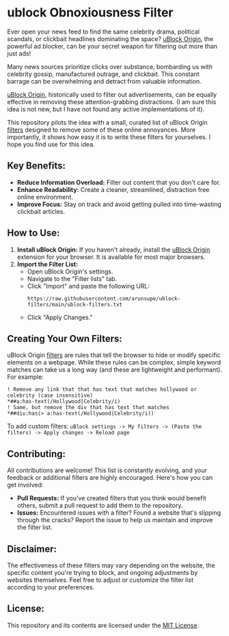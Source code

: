 # ublock Obnoxiousness Filter
Ever open your news feed to find the same celebrity drama, political scandals, or clickbait headlines dominating the space? [uBlock Origin](https://github.com/gorhill/uBlock), the powerful ad blocker, can be your secret weapon for filtering out more than just ads!

Many news sources prioritize clicks over substance, bombarding us with celebrity gossip, manufactured outrage, and clickbait. This constant barrage can be overwhelming and detract from valuable information.

[uBlock Origin](https://github.com/gorhill/uBlock), historically used to filter out advertisements, can be equally effective in removing these attention-grabbing distractions. (I am sure this idea is not new, but I have not found any active implementations of it). 

This repository pilots the idea with a small, curated list of uBlock Origin [filters](https://raw.githubusercontent.com/arunsupe/ublock-filters/main/ublock-filters.txt) designed to remove some of these online annoyances. More importantly, it shows how easy it is to write these filters for yourselves. I hope you find use for this idea.


## Key Benefits:
- **Reduce Information Overload:** Filter out content that you don't care for.
- **Enhance Readability:** Create a cleaner, streamlined, distraction free online environment.
- **Improve Focus:** Stay on track and avoid getting pulled into time-wasting clickbait articles.


## How to Use:
1. **Install uBlock Origin:** If you haven't already, install the [uBlock Origin](https://github.com/gorhill/uBlock) extension for your browser. It is available for most major browsers.
2. **Import the Filter List:**
   - Open uBlock Origin's settings.
   - Navigate to the "Filter lists" tab.
   - Click "Import" and paste the following URL:
     ```
     https://raw.githubusercontent.com/arunsupe/ublock-filters/main/ublock-filters.txt
     ```
   - Click "Apply Changes."


## Creating Your Own Filters:
uBlock Origin [filters](https://github.com/gorhill/uBlock/wiki/Static-filter-syntax#extended-syntax) are rules that tell the browser to hide or modify specific elements on a webpage. While these rules can be complex, simple keyword matches can take us a long way (and these are lightweight and performant). For example:
```
! Remove any link that that has text that matches hollywood or celebrity (case insensitive)
*##a:has-text(/Hollywood|Celebrity/i)
! Same, but remove the div that has text that matches
*##div:has(> a:has-text(/Hollywood|Celebrity/i))
```
To add custom filters: `uBlock settings -> My filters -> (Paste the filters) -> Apply changes -> Reload page`

## Contributing:
All contributions are welcome! This list is constantly evolving, and your feedback or additional filters are highly encouraged. Here's how you can get involved:
- **Pull Requests:** If you've created filters that you think would benefit others, submit a pull request to add them to the repository.
- **Issues:** Encountered issues with a filter? Found a website that's slipping through the cracks? Report the issue to help us maintain and improve the filter list.


## Disclaimer:
The effectiveness of these filters may vary depending on the website, the specific content you're trying to block, and ongoing adjustments by websites themselves. Feel free to adjust or customize the filter list according to your preferences.


## License:
This repository and its contents are licensed under the [MIT License](https://github.com/arunsupe/ublock-filters?tab=MIT-1-ov-file).

